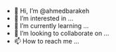 - 👋 Hi, I’m @ahmedbarakeh
- 👀 I’m interested in ...
- 🌱 I’m currently learning ...
- 💞️ I’m looking to collaborate on ...
- 📫 How to reach me ...

<!---
ahmedbarakeh/ahmedbarakeh is a ✨ special ✨ repository because its `README.md` (this file) appears on your GitHub profile.
You can click the Preview link to take a look at your changes.
--->
